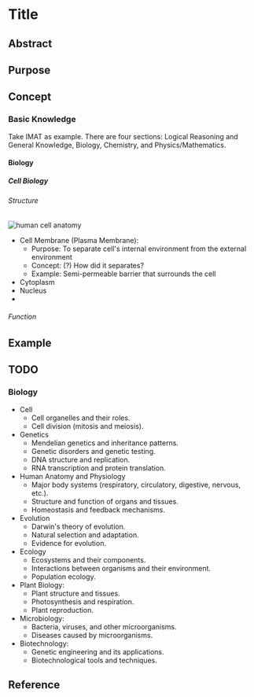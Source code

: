 # Title

## Abstract

## Purpose

## Concept

### Basic Knowledge

Take IMAT as example. There are four sections: Logical Reasoning and General Knowledge, Biology, Chemistry, and Physics/Mathematics.

#### Biology

##### Cell Biology

###### Structure

![human cell anatomy](assets/img/human_cell_anatomy)

* Cell Membrane (Plasma Membrane):
  * Purpose: To separate cell's internal environment from the external environment
  * Concept: (?) How did it separates?
  * Example: Semi-permeable barrier that surrounds the cell
* Cytoplasm
* Nucleus
* 

###### Function

## Example

## TODO

### Biology

* Cell
  * Cell organelles and their roles.
  * Cell division (mitosis and meiosis).
* Genetics
  * Mendelian genetics and inheritance patterns.
  * Genetic disorders and genetic testing.
  * DNA structure and replication.
  * RNA transcription and protein translation.
* Human Anatomy and Physiology
  * Major body systems (respiratory, circulatory, digestive, nervous, etc.).
  * Structure and function of organs and tissues.
  * Homeostasis and feedback mechanisms.
* Evolution
  * Darwin's theory of evolution.
  * Natural selection and adaptation.
  * Evidence for evolution.
* Ecology
  * Ecosystems and their components.
  * Interactions between organisms and their environment.
  * Population ecology.
* Plant Biology:
  * Plant structure and tissues.
  * Photosynthesis and respiration.
  * Plant reproduction.
* Microbiology:
  * Bacteria, viruses, and other microorganisms.
  * Diseases caused by microorganisms.
* Biotechnology:
  * Genetic engineering and its applications.
  * Biotechnological tools and techniques.

## Reference
